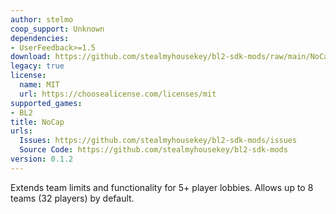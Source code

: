 ```yaml
---
author: stelmo
coop_support: Unknown
dependencies:
- UserFeedback>=1.5
download: https://github.com/stealmyhousekey/bl2-sdk-mods/raw/main/NoCap/NoCap.zip
legacy: true
license:
  name: MIT
  url: https://choosealicense.com/licenses/mit
supported_games:
- BL2
title: NoCap
urls:
  Issues: https://github.com/stealmyhousekey/bl2-sdk-mods/issues
  Source Code: https://github.com/stealmyhousekey/bl2-sdk-mods
version: 0.1.2
---
```

Extends team limits and functionality for 5+ player lobbies.
Allows up to 8 teams (32 players) by default.